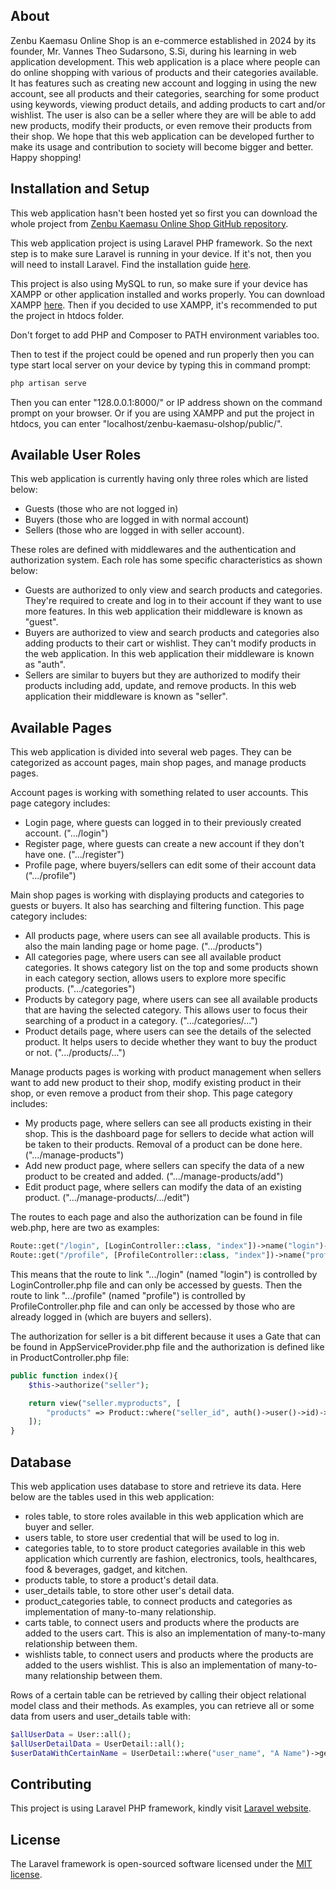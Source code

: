 ## About

Zenbu Kaemasu Online Shop is an e-commerce established in 2024 by its founder, Mr. Vannes Theo Sudarsono, S.Si, during his learning in web application development. This web application is a place where people can do online shopping with various of products and their categories available. It has features such as creating new account and logging in using the new account, see all products and their categories, searching for some product using keywords, viewing product details, and adding products to cart and/or wishlist. The user is also can be a seller where they are will be able to add new products, modify their products, or even remove their products from their shop. We hope that this web application can be developed further to make its usage and contribution to society will become bigger and better. Happy shopping!


## Installation and Setup

This web application hasn't been hosted yet so first you can download the whole project from [Zenbu Kaemasu Online Shop GitHub repository](https://github.com/vtsMwlyn/zenbu-kaemasu-olshop).

This web application project is using Laravel PHP framework. So the next step is to make sure Laravel is running in your device. If it's not, then you will need to install Laravel. Find the installation guide [here](https://laravel.com/docs/11.x/installation).

This project is also using MySQL to run, so make sure if your device has XAMPP or other application installed and works properly. You can download XAMPP [here](https://www.apachefriends.org/index.html). Then if you decided to use XAMPP, it's recommended to put the project in htdocs folder.

Don't forget to add PHP and Composer to PATH environment variables too.

Then to test if the project could be opened and run properly then you can type start local server on your device by typing this in command prompt:
```bash
php artisan serve
```

Then you can enter "128.0.0.1:8000/" or IP address shown on the command prompt on your browser. Or if you are using XAMPP and put the project in htdocs, you can enter "localhost/zenbu-kaemasu-olshop/public/".


## Available User Roles

This web application is currently having only three roles which are listed below:
- Guests (those who are not logged in)
- Buyers (those who are logged in with normal account)
- Sellers (those who are logged in with seller account).

These roles are defined with middlewares and the authentication and authorization system. Each role has some specific characteristics as shown below:
- Guests are authorized to only view and search products and categories. They're required to create and log in to their account if they want to use more features. In this web application their middleware is known as "guest".
- Buyers are authorized to view and search products and categories also adding products to their cart or wishlist. They can't modify products in the web application. In this web application their middleware is known as "auth".
- Sellers are similar to buyers but they are authorized to modify their products including add, update, and remove products. In this web application their middleware is known as "seller".


## Available Pages

This web application is divided into several web pages. They can be categorized as account pages, main shop pages, and manage products pages.

Account pages is working with something related to user accounts. This page category includes:
- Login page, where guests can logged in to their previously created account. (".../login")
- Register page, where guests can create a new account if they don't have one. (".../register")
- Profile page, where buyers/sellers can edit some of their account data (".../profile")

Main shop pages is working with displaying products and categories to guests or buyers. It also has searching and filtering function. This page category includes:
- All products page, where users can see all available products. This is also the main landing page or home page. (".../products")
- All categories page, where users can see all available product categories. It shows category list on the top and some products shown in each category section, allows users to explore more specific products. (".../categories")
- Products by category page, where users can see all available products that are having the selected category. This allows user to focus their searching of a product in a category. (".../categories/...")
- Product details page, where users can see the details of the selected product. It helps users to decide whether they want to buy the product or not. (".../products/...")

Manage products pages is working with product management when sellers want to add new product to their shop, modify existing product in their shop, or even remove a product from their shop. This page category includes:
- My products page, where sellers can see all products existing in their shop. This is the dashboard page for sellers to decide what action will be taken to their products. Removal of a product can be done here. (".../manage-products")
- Add new product page, where sellers can specify the data of a new product to be created and added. (".../manage-products/add")
- Edit product page, where sellers can modify the data of an existing product. (".../manage-products/.../edit")

The routes to each page and also the authorization can be found in file web.php, here are two as examples:
```php
Route::get("/login", [LoginController::class, "index"])->name("login")->middleware("guest");
Route::get("/profile", [ProfileController::class, "index"])->name("profile")->middleware("auth");
```
This means that the route to link ".../login" (named "login") is controlled by LoginController.php file and can only be accessed by guests. Then the route to link ".../profile" (named "profile") is controlled by ProfileController.php file and can only be accessed by those who are already logged in (which are buyers and sellers).

The authorization for seller is a bit different because it uses a Gate that can be found in AppServiceProvider.php file and the authorization is defined like in ProductController.php file:
```php
public function index(){
    $this->authorize("seller");

    return view("seller.myproducts", [
        "products" => Product::where("seller_id", auth()->user()->id)->get()
    ]);
}
```


## Database

This web application uses database to store and retrieve its data. Here below are the tables used in this web application:
- roles table, to store roles available in this web application which are buyer and seller.
- users table, to store user credential that will be used to log in.
- categories table, to to store product categories available in this web application which currently are fashion, electronics, tools, healthcares, food & beverages, gadget, and kitchen.
- products table, to store a product's detail data.
- user_details table, to store other user's detail data.
- product_categories table, to connect products and categories as implementation of many-to-many relationship.
- carts table, to connect users and products where the products are added to the users cart. This is also an implementation of many-to-many relationship between them.
- wishlists table, to connect users and products where the products are added to the users wishlist. This is also an implementation of many-to-many relationship between them.

Rows of a certain table can be retrieved by calling their object relational model class and their methods. As examples, you can retrieve all or some data from users and user_details table with:
```php
$allUserData = User::all();
$allUserDetailData = UserDetail::all();
$userDataWithCertainName = UserDetail::where("user_name", "A Name")->get();
```

## Contributing

This project is using Laravel PHP framework, kindly visit [Laravel website](https://laravel.com/).


## License

The Laravel framework is open-sourced software licensed under the [MIT license](https://opensource.org/licenses/MIT).

